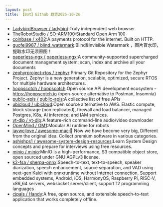 ```yaml
---
layout: post
title: 【Bot】Github 趋势2025-10-26
---
```


* [LadybirdBrowser / ladybird](https://github.com/LadybirdBrowser/ladybird):Truly independent web browser
* [TheRobotStudio / SO-ARM100](https://github.com/TheRobotStudio/SO-ARM100):Standard Open Arm 100
* [coinbase / x402](https://github.com/coinbase/x402):A payments protocol for the internet. Built on HTTP.
* [guofei9987 / blind_watermark](https://github.com/guofei9987/blind_watermark):Blind&Invisible Watermark ，图片盲水印，提取水印无须原图！
* [paperless-ngx / paperless-ngx](https://github.com/paperless-ngx/paperless-ngx):A community-supported supercharged document management system: scan, index and archive all your documents
* [zephyrproject-rtos / zephyr](https://github.com/zephyrproject-rtos/zephyr):Primary Git Repository for the Zephyr Project. Zephyr is a new generation, scalable, optimized, secure RTOS for multiple hardware architectures.
* [hoppscotch / hoppscotch](https://github.com/hoppscotch/hoppscotch):Open source API development ecosystem - https://hoppscotch.io (open-source alternative to Postman, Insomnia)
* [public-apis / public-apis](https://github.com/public-apis/public-apis):A collective list of free APIs
* [ubicloud / ubicloud](https://github.com/ubicloud/ubicloud):Open source alternative to AWS. Elastic compute, block storage (non replicated), firewall and load balancer, managed Postgres, K8s, AI inference, and IAM services.
* [yt-dlp / yt-dlp](https://github.com/yt-dlp/yt-dlp):A feature-rich command-line audio/video downloader
* [OpenMind / OM1](https://github.com/OpenMind/OM1):Modular AI runtime for robots
* [jaywcjlove / awesome-mac](https://github.com/jaywcjlove/awesome-mac): Now we have become very big, Different from the original idea. Collect premium software in various categories.
* [ashishps1 / awesome-system-design-resources](https://github.com/ashishps1/awesome-system-design-resources):Learn System Design concepts and prepare for interviews using free resources.
* [minio / minio](https://github.com/minio/minio):MinIO is a high-performance, S3 compatible object store, open sourced under GNU AGPLv3 license.
* [k2-fsa / sherpa-onnx](https://github.com/k2-fsa/sherpa-onnx):Speech-to-text, text-to-speech, speaker diarization, speech enhancement, source separation, and VAD using next-gen Kaldi with onnxruntime without Internet connection. Support embedded systems, Android, iOS, HarmonyOS, Raspberry Pi, RISC-V, x86_64 servers, websocket server/client, support 12 programming languages
* [cjpais / Handy](https://github.com/cjpais/Handy):A free, open source, and extensible speech-to-text application that works completely offline.
